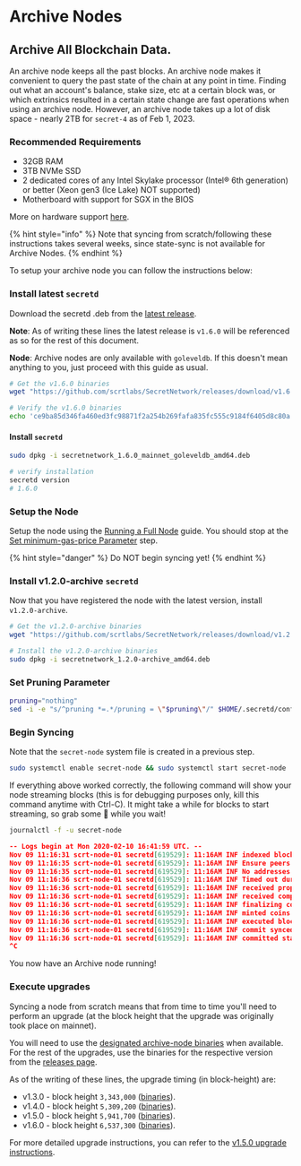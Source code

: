 # Archive Nodes

## Archive All Blockchain Data. <a href="#archive-all-blockchain-data" id="archive-all-blockchain-data"></a>

An archive node keeps all the past blocks. An archive node makes it convenient to query the past state of the chain at any point in time. Finding out what an account's balance, stake size, etc at a certain block was, or which extrinsics resulted in a certain state change are fast operations when using an archive node. However, an archive node takes up a lot of disk space - nearly 2TB for `secret-4` as of Feb 1, 2023.

### Recommended Requirements <a href="#recommended-requirements" id="recommended-requirements"></a>

* 32GB RAM
* 3TB NVMe SSD
* 2 dedicated cores of any Intel Skylake processor (Intel® 6th generation) or better (Xeon gen3 (Ice Lake) NOT supported)
* Motherboard with support for SGX in the BIOS

More on hardware support [here](hardware-compliance.md).

{% hint style="info" %}
Note that syncing from scratch/following these instructions takes several weeks, since state-sync is not available for Archive Nodes.
{% endhint %}

To setup your archive node you can follow the instructions below:

### Install latest `secretd`

Download the secretd .deb from the [latest release](https://github.com/scrtlabs/SecretNetwork/releases/latest).

**Note**: As of writing these lines the latest release is `v1.6.0` will be referenced as so for the rest of this document.

**Node**: Archive nodes are only available with `goleveldb`. If this doesn't mean anything to you, just proceed with this guide as usual.

```bash
# Get the v1.6.0 binaries
wget "https://github.com/scrtlabs/SecretNetwork/releases/download/v1.6.0/secretnetwork_1.6.0_mainnet_goleveldb_amd64.deb"

# Verify the v1.6.0 binaries
echo 'ce9ba85d346fa460ed3fc98871f2a254b269fafa835fc555c9184f6405d8c80a  secretnetwork_1.6.0_mainnet_goleveldb_amd64.deb' | sha256sum --check
```

#### Install `secretd`

```bash
sudo dpkg -i secretnetwork_1.6.0_mainnet_goleveldb_amd64.deb

# verify installation
secretd version
# 1.6.0
```

### Setup the Node

Setup the node using the [Running a Full Node](node-setup/setup-full-node.md#initialize-secret-network-configs) guide. You should stop at the [Set minimum-gas-price Parameter](node-setup/setup-full-node.md#set-minimum-gas-price-parameter) step.

{% hint style="danger" %}
Do NOT begin syncing yet!
{% endhint %}

### Install v1.2.0-archive `secretd`

Now that you have registered the node with the latest version, install `v1.2.0-archive`.

```bash
# Get the v1.2.0-archive binaries
wget "https://github.com/scrtlabs/SecretNetwork/releases/download/v1.2.0-archive/secretnetwork_1.2.0-archive_amd64.deb"

# Install the v1.2.0-archive binaries
sudo dpkg -i secretnetwork_1.2.0-archive_amd64.deb
```

### &#x20;Set Pruning Parameter

```bash
pruning="nothing"
sed -i -e "s/^pruning *=.*/pruning = \"$pruning\"/" $HOME/.secretd/config/app.toml
```

### Begin Syncing

Note that the `secret-node` system file is created in a previous step.

```bash
sudo systemctl enable secret-node && sudo systemctl start secret-node
```

If everything above worked correctly, the following command will show your node streaming blocks (this is for debugging purposes only, kill this command anytime with Ctrl-C).
It might take a while for blocks to start streaming, so grab some 🍿 while you wait!

```bash
journalctl -f -u secret-node
```

```json
-- Logs begin at Mon 2020-02-10 16:41:59 UTC. --
Nov 09 11:16:31 scrt-node-01 secretd[619529]: 11:16AM INF indexed block height=12 module=txindex
Nov 09 11:16:35 scrt-node-01 secretd[619529]: 11:16AM INF Ensure peers module=pex numDialing=0 numInPeers=0 numOutPeers=0 numToDial=10
Nov 09 11:16:35 scrt-node-01 secretd[619529]: 11:16AM INF No addresses to dial. Falling back to seeds module=pex
Nov 09 11:16:36 scrt-node-01 secretd[619529]: 11:16AM INF Timed out dur=4983.86819 height=13 module=consensus round=0 step=1
Nov 09 11:16:36 scrt-node-01 secretd[619529]: 11:16AM INF received proposal module=consensus proposal={"Type":32,"block_id":{"hash":"0AF9693538AB0C753A7EA16CB618C5D988CD7DC01D63742DC4795606D10F0CA4","parts":{"hash":"58F6211ED5D6795E2AE4D3B9DBB1280AD92B2EE4EEBAA2910F707C104258D2A0","total":1}},"height":13,"pol_round":-1,"round":0,"signature":"eHY9dH8dG5hElNEGbw1U5rWqPp7nXC/VvOlAbF4DeUQu/+q7xv5nmc0ULljGEQR8G9fhHaMQuKjgrxP2KsGICg==","timestamp":"2021-11-09T11:16:36.7744083Z"}
Nov 09 11:16:36 scrt-node-01 secretd[619529]: 11:16AM INF received complete proposal block hash=0AF9693538AB0C753A7EA16CB618C5D988CD7DC01D63742DC4795606D10F0CA4 height=13 module=consensus
Nov 09 11:16:36 scrt-node-01 secretd[619529]: 11:16AM INF finalizing commit of block hash=0AF9693538AB0C753A7EA16CB618C5D988CD7DC01D63742DC4795606D10F0CA4 height=13 module=consensus num_txs=0 root=E4968C9B525DADA22A346D5E158C648BC561EEC351F402A611B9DA2706FD8267
Nov 09 11:16:36 scrt-node-01 secretd[619529]: 11:16AM INF minted coins from module account amount=6268801uscrt from=mint module=x/bank
Nov 09 11:16:36 scrt-node-01 secretd[619529]: 11:16AM INF executed block height=13 module=state num_invalid_txs=0 num_valid_txs=0
Nov 09 11:16:36 scrt-node-01 secretd[619529]: 11:16AM INF commit synced commit=436F6D6D697449447B5B373520353520323020352032342031312032333820353320383720313137203133372031323020313638203234302035302032323020353720343520363620313832203138392032333920393920323439203736203338203131322035342032332033203233362034375D3A447D
Nov 09 11:16:36 scrt-node-01 secretd[619529]: 11:16AM INF committed state app_hash=4B371405180BEE3557758978A8F032DC392D42B6BDEF63F94C2670361703EC2F height=13 module=state num_txs=0
^C
```

You now have an Archive node running!

### Execute upgrades

Syncing a node from scratch means that from time to time you'll need to perform an upgrade (at the block height that the upgrade was originally took place on mainnet).

You will need to use the [designated archive-node binaries](https://github.com/scrtlabs/SecretNetwork/releases/tag/v1.2.0-archive) when available. For the rest of the upgrades, use the binaries for the respective version from the [releases page](https://github.com/scrtlabs/SecretNetwork/releases).

As of the writing of these lines, the upgrade timing (in block-height) are:

* v1.3.0 - block height `3,343,000` ([binaries](https://github.com/scrtlabs/SecretNetwork/releases/tag/v1.2.0-archive)).
* v1.4.0 - block height `5,309,200` ([binaries](https://github.com/scrtlabs/SecretNetwork/releases/tag/v1.2.0-archive)).
* v1.5.0 - block height `5,941,700` ([binaries](https://github.com/scrtlabs/SecretNetwork/releases/tag/v1.5.1)).
* v1.6.0 - block height `6,537,300` ([binaries](https://github.com/scrtlabs/SecretNetwork/releases/tag/v1.6.0)).

For more detailed upgrade instructions, you can refer to the [v1.5.0 upgrade instructions](https://github.com/scrtlabs/SecretNetwork/releases/tag/v1.5.0).
